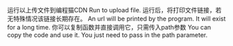 运行以上传文件到编程猫CDN
Run to upload file.
运行后，将打印文件链接，若无特殊情况该链接长期存在。
An url will be printed by the program. It will exist for a long time.
你可以复制函数并直接调用它，只需传入path参数
You can copy the code and use it. You just need to pass in the path parameter.
